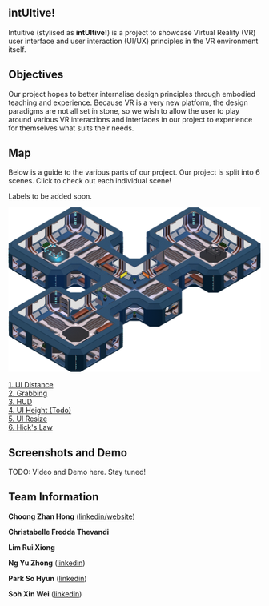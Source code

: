 ## intUItive!
Intuitive (stylised as **intUItive!**) is a project to showcase Virtual Reality (VR) user interface
and user interaction (UI/UX) principles in the VR environment itself.

## Objectives
Our project hopes to better internalise design principles through embodied teaching and experience.
Because VR is a very new platform, the design paradigms are not all set in stone,
so we wish to allow the user to play around various VR interactions and interfaces in our project to
experience for themselves what suits their needs.

## Map
Below is a guide to the various parts of our project.
Our project is split into 6 scenes. Click to check out each individual scene!

Labels to be added soon.

![](MapImages/0_Start.png)

[1. UI Distance](6_Relocation/relocation.md)\
[2. Grabbing](3_Grabbing/grabbing.md)\
[3. HUD](HUD/hud.md)\
[4. UI Height (Todo)](#)\
[5. UI Resize](5_UIResize/resize.md)\
[6. Hick's Law](4_HicksLaw/hickslaw.md)

## Screenshots and Demo

TODO: Video and Demo here. Stay tuned!

## Team Information
**Choong Zhan Hong** ([linkedin](https://www.linkedin.com/in/choongzhanhong/)/[website](https://choongzhanhong.github.io/))

**Christabelle Fredda Thevandi**

**Lim Rui Xiong**

**Ng Yu Zhong** ([linkedin](https://www.linkedin.com/in/ng-yu-zhong-3ba599142/))

**Park So Hyun** ([linkedin](https://www.linkedin.com/in/so-hyun-park-8371b322a/))

**Soh Xin Wei** ([linkedin](https://www.linkedin.com/in/xiinweii/))